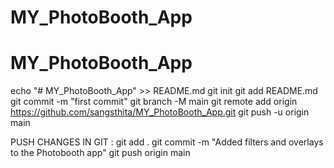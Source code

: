 # MY_PhotoBooth_App
# MY_PhotoBooth_App
echo "# MY_PhotoBooth_App" >> README.md
git init
git add README.md
git commit -m "first commit"
git branch -M main
git remote add origin https://github.com/sangsthita/MY_PhotoBooth_App.git
git push -u origin main


PUSH CHANGES IN GIT :
git add .
git commit -m "Added filters and overlays to the Photobooth app"
git push origin main
